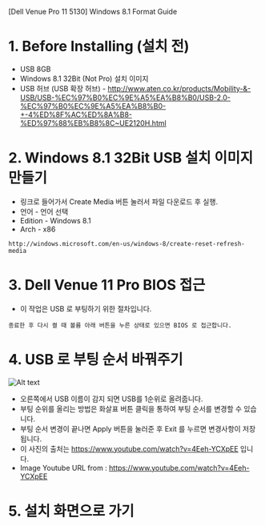 [Dell Venue Pro 11 5130] Windows 8.1 Format Guide

# 1. Before Installing (설치 전)
*  USB 8GB
*  Windows 8.1 32Bit (Not Pro) 설치 이미지
*  USB 허브 (USB 확장 허브) - http://www.aten.co.kr/products/Mobility-&-USB/USB-%EC%97%B0%EC%9E%A5%EA%B8%B0/USB-2.0-%EC%97%B0%EC%9E%A5%EA%B8%B0-+-4%ED%8F%AC%ED%8A%B8-%ED%97%88%EB%B8%8C~UE2120H.html

# 2. Windows 8.1 32Bit USB 설치 이미지 만들기
*  링크로 들어가서 Create Media 버튼 눌러서 파일 다운로드 후 실행.
*  언어 - 언어 선택
*  Edition - Windows 8.1
*  Arch - x86
```
http://windows.microsoft.com/en-us/windows-8/create-reset-refresh-media
```
# 3. Dell Venue 11 Pro BIOS 접근
*  이 작업은 USB 로 부팅하기 위한 절차입니다.
```
종료한 후 다시 켤 때 볼륨 아래 버튼을 누른 상태로 있으면 BIOS 로 접근합니다.
```

# 4. USB 로 부팅 순서 바꿔주기

![Alt text](http://i.imgur.com/vjDBQd9.png)
*  오른쪽에서 USB 이름이 감지 되면 USB를 1순위로 올려줍니다.
*  부팅 순위를 올리는 방법은 화살표 버튼 클릭을 통하여 부팅 순서를 변경할 수 있습니다.
*  부팅 순서 변경이 끝나면 Apply 버튼을 눌러준 후 Exit 를 누르면 변경사항이 저장됩니다.
*  이 사진의 출처는 https://www.youtube.com/watch?v=4Eeh-YCXpEE 입니다.
*  Image Youtube URL from : https://www.youtube.com/watch?v=4Eeh-YCXpEE

# 5. 설치 화면으로 가기


